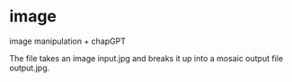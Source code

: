 # image
image manipulation + chapGPT

The file takes an image input.jpg and breaks it up into a mosaic output file output.jpg.
